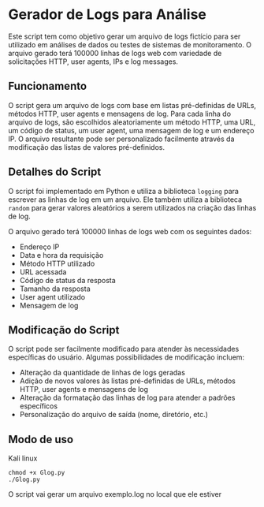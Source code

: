 # Gerador de Logs para Análise

Este script tem como objetivo gerar um arquivo de logs fictício para ser utilizado em análises de dados ou testes de sistemas de monitoramento. O arquivo gerado terá 100000 linhas de logs web com variedade de solicitações HTTP, user agents, IPs e log messages.

## Funcionamento

O script gera um arquivo de logs com base em listas pré-definidas de URLs, métodos HTTP, user agents e mensagens de log. Para cada linha do arquivo de logs, são escolhidos aleatoriamente um método HTTP, uma URL, um código de status, um user agent, uma mensagem de log e um endereço IP. O arquivo resultante pode ser personalizado facilmente através da modificação das listas de valores pré-definidos.

## Detalhes do Script

O script foi implementado em Python e utiliza a biblioteca `logging` para escrever as linhas de log em um arquivo. Ele também utiliza a biblioteca `random` para gerar valores aleatórios a serem utilizados na criação das linhas de log.

O arquivo gerado terá 100000 linhas de logs web com os seguintes dados:

-   Endereço IP
-   Data e hora da requisição
-   Método HTTP utilizado
-   URL acessada
-   Código de status da resposta
-   Tamanho da resposta
-   User agent utilizado
-   Mensagem de log

## Modificação do Script

O script pode ser facilmente modificado para atender às necessidades específicas do usuário. Algumas possibilidades de modificação incluem:

-   Alteração da quantidade de linhas de logs geradas
-   Adição de novos valores às listas pré-definidas de URLs, métodos HTTP, user agents e mensagens de log
-   Alteração da formatação das linhas de log para atender a padrões específicos
-   Personalização do arquivo de saída (nome, diretório, etc.)

## Modo de uso

Kali linux
```kali
chmod +x Glog.py
./Glog.py
```

O script vai gerar um arquivo exemplo.log no local que ele estiver
